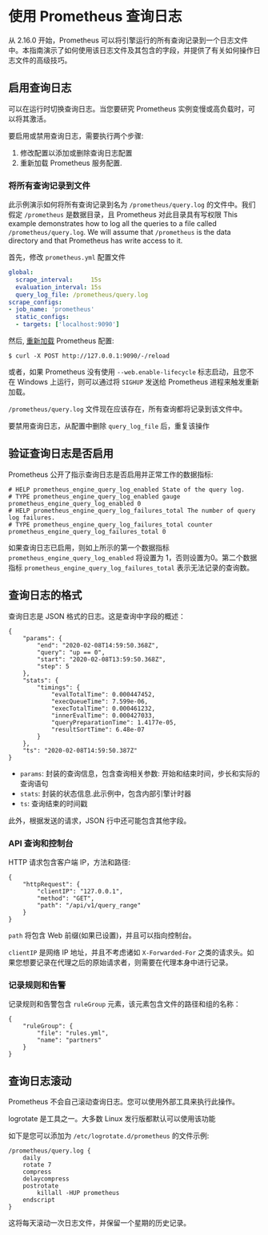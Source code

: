 # 使用 Prometheus 查询日志

从 2.16.0 开始，Prometheus 可以将引擎运行的所有查询记录到一个日志文件中。本指南演示了如何使用该日志文件及其包含的字段，并提供了有关如何操作日志文件的高级技巧。

## 启用查询日志 <a href="#enable-the-query-log" id="enable-the-query-log"></a>

可以在运行时切换查询日志。当您要研究 Prometheus 实例变慢或高负载时，可以将其激活。

要启用或禁用查询日志，需要执行两个步骤:

1. 修改配置以添加或删除查询日志配置
2. 重新加载 Prometheus 服务配置.

### 将所有查询记录到文件 <a href="#logging-all-the-queries-to-a-file" id="logging-all-the-queries-to-a-file"></a>

此示例演示如何将所有查询记录到名为 `/prometheus/query.log` 的文件中。我们假定 `/prometheus` 是数据目录，且 Prometheus 对此目录具有写权限 This example demonstrates how to log all the queries to a file called `/prometheus/query.log`. We will assume that `/prometheus` is the data directory and that Prometheus has write access to it.

首先，修改 `prometheus.yml` 配置文件

```yaml
global:
  scrape_interval:     15s
  evaluation_interval: 15s
  query_log_file: /prometheus/query.log
scrape_configs:
- job_name: 'prometheus'
  static_configs:
  - targets: ['localhost:9090']
```

然后, [重新加载](../prometheus/management\_api.md#reload) Prometheus 配置:

```
$ curl -X POST http://127.0.0.1:9090/-/reload
```

或者，如果 Prometheus 没有使用 `--web.enable-lifecycle` 标志启动，且您不在 Windows 上运行，则可以通过将 `SIGHUP` 发送给 Prometheus 进程来触发重新加载。

`/prometheus/query.log` 文件现在应该存在，所有查询都将记录到该文件中。

要禁用查询日志，从配置中删除 `query_log_file` 后，重复该操作

## 验证查询日志是否启用 <a href="#verifying-if-the-query-log-is-enabled" id="verifying-if-the-query-log-is-enabled"></a>

Prometheus 公开了指示查询日志是否启用并正常工作的数据指标:

```
# HELP prometheus_engine_query_log_enabled State of the query log.
# TYPE prometheus_engine_query_log_enabled gauge
prometheus_engine_query_log_enabled 0
# HELP prometheus_engine_query_log_failures_total The number of query log failures.
# TYPE prometheus_engine_query_log_failures_total counter
prometheus_engine_query_log_failures_total 0
```

如果查询日志已启用，则如上所示的第一个数据指标 `prometheus_engine_query_log_enabled` 将设置为 1，否则设置为0。第二个数据指标 `prometheus_engine_query_log_failures_total` 表示无法记录的查询数。

## 查询日志的格式 <a href="#format-of-the-query-log" id="format-of-the-query-log"></a>

查询日志是 JSON 格式的日志。这是查询中字段的概述：

```
{
    "params": {
        "end": "2020-02-08T14:59:50.368Z",
        "query": "up == 0",
        "start": "2020-02-08T13:59:50.368Z",
        "step": 5
    },
    "stats": {
        "timings": {
            "evalTotalTime": 0.000447452,
            "execQueueTime": 7.599e-06,
            "execTotalTime": 0.000461232,
            "innerEvalTime": 0.000427033,
            "queryPreparationTime": 1.4177e-05,
            "resultSortTime": 6.48e-07
        }
    },
    "ts": "2020-02-08T14:59:50.387Z"
}
```

* `params`: 封装的查询信息，包含查询相关参数: 开始和结束时间，步长和实际的查询语句
* `stats`: 封装的状态信息.此示例中，包含内部引擎计时器
* `ts`: 查询结束的时间戳

此外，根据发送的请求，JSON 行中还可能包含其他字段。

### API 查询和控制台 <a href="#api-queries-and-consoles" id="api-queries-and-consoles"></a>

HTTP 请求包含客户端 IP，方法和路径:

```
{
    "httpRequest": {
        "clientIP": "127.0.0.1",
        "method": "GET",
        "path": "/api/v1/query_range"
    }
}
```

`path` 将包含 Web 前缀(如果已设置)，并且可以指向控制台。

`clientIP` 是网络 IP 地址，并且不考虑诸如 `X-Forwarded-For` 之类的请求头。如果您想要记录在代理之后的原始请求者，则需要在代理本身中进行记录。

### 记录规则和告警 <a href="#recording-rules-and-alerts" id="recording-rules-and-alerts"></a>

记录规则和告警包含 `ruleGroup` 元素，该元素包含文件的路径和组的名称：

```
{
    "ruleGroup": {
        "file": "rules.yml",
        "name": "partners"
    }
}
```

## 查询日志滚动 <a href="#rotating-the-query-log" id="rotating-the-query-log"></a>

Prometheus 不会自己滚动查询日志。您可以使用外部工具来执行此操作。

logrotate 是工具之一。大多数 Linux 发行版都默认可以使用该功能

如下是您可以添加为 `/etc/logrotate.d/prometheus` 的文件示例:

```
/prometheus/query.log {
    daily
    rotate 7
    compress
    delaycompress
    postrotate
        killall -HUP prometheus
    endscript
}
```

这将每天滚动一次日志文件，并保留一个星期的历史记录。
